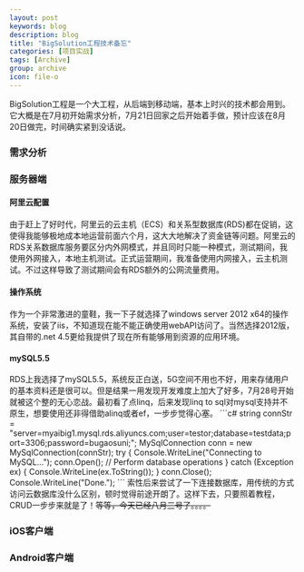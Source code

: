 ```yaml
---
layout: post
keywords: blog
description: blog
title: "BigSolution工程技术备忘"
categories: [项目实战]
tags: [Archive]
group: archive
icon: file-o
---
```




BigSolution工程是一个大工程，从后端到移动端，基本上时兴的技术都会用到。它大概是在7月初开始需求分析，7月21日回家之后开始着手做，预计应该在8月20日做完，时间确实紧到没话说。

<h3>需求分析</h3>


<h3>服务器端</h3>
<h4>阿里云配置</h4>
由于赶上了好时代，阿里云的云主机（ECS）和关系型数据库(RDS)都在促销，这使得我能够极地成本地运营前面六个月，这大大地解决了资金链等问题。阿里云的RDS关系数据库服务要区分内外网模式，并且同时只能一种模式，测试期间，我使用外网接入，本地主机测试。正式运营期间，我准备使用内网接入，云主机测试。不过这样导致了测试期间会有RDS额外的公网流量费用。

<h4>操作系统</h4>
作为一个非常激进的童鞋，我一下子就选择了windows server 2012 x64的操作系统，安装了iis，不知道现在能不能正确使用webAPI访问了。当然选择2012版，其自带的.net 4.5更给我提供了现在所有能够用到资源的应用环境。

<h4>mySQL5.5</h4>
RDS上我选择了mySQL5.5，系统反正白送，5G空间不用也不好，用来存储用户的基本资料还是很可以。但是结果一用发现开发难度上加大了好多，7月28号开始就被这个整的无心恋战。最初看了点linq，后来发现linq to sql对mysql支持并不原生，想要使用还非得借助alinq或者ef，一步步觉得心塞。
```c#
			string connStr = "server=myaibig1.mysql.rds.aliyuncs.com;user=testor;database=testdata;port=3306;password=bugaosuni;";
            MySqlConnection conn = new MySqlConnection(connStr);
            try
            {
                Console.WriteLine("Connecting to MySQL...");
                conn.Open();
                // Perform database operations
            }
            catch (Exception ex)
            {
                Console.WriteLine(ex.ToString());
            }
            conn.Close();
            Console.WriteLine("Done.");
```
索性后来尝试了一下连接数据库，用传统的方式访问云数据库没什么区别，顿时觉得前途开朗了。这样下去，只要照着教程，CRUD一步步来就是了！<del>等等，今天已经八月三号了。。。。</del>

<h3>iOS客户端</h3>

<h3>Android客户端</h3>